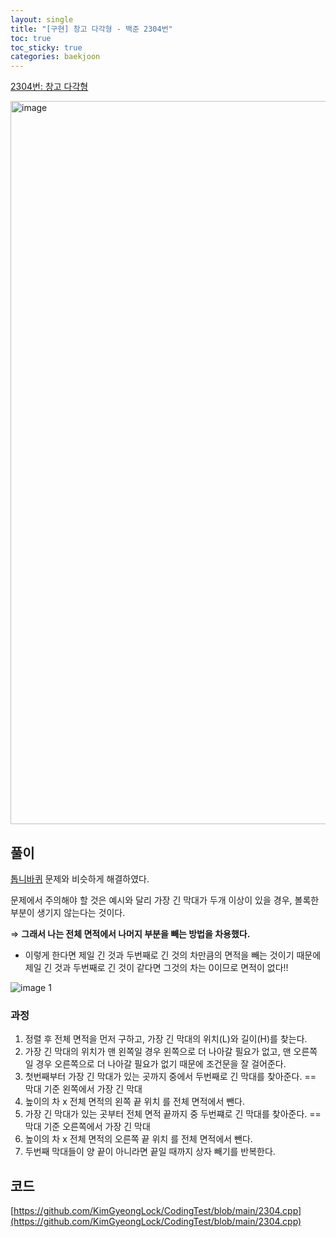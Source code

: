 ```yaml
---
layout: single
title: "[구현] 창고 다각형 - 백준 2304번"
toc: true
toc_sticky: true
categories: baekjoon
---
```


[2304번: 창고 다각형](https://www.acmicpc.net/problem/2304)

<img width="1157" alt="image" src="https://github.com/user-attachments/assets/3339be11-8fc5-4a06-8005-f9ead79b268d">

## 풀이

[톱니바퀴](https://kimgyeonglock.github.io/baekjoon/baekjoon14891/) 문제와 비슷하게 해결하였다.

문제에서 주의해야 할 것은 예시와 달리 가장 긴 막대가 두개 이상이 있을 경우, 볼록한 부분이 생기지 않는다는 것이다.

⇒ **그래서 나는 전체 면적에서 나머지 부분을 빼는 방법을 차용했다.**

- 이렇게 한다면 제일 긴 것과 두번째로 긴 것의 차만큼의 면적을 빼는 것이기 때문에 제일 긴 것과 두번째로 긴 것이 같다면 그것의 차는 0이므로 면적이 없다!!

![image 1](https://github.com/user-attachments/assets/e0638668-65a8-4d30-ae69-38780edb8519)

### 과정

1. 정렬 후 전체 면적을 먼저 구하고, 가장 긴 막대의 위치(L)와 길이(H)를 찾는다.
2. 가장 긴 막대의 위치가 맨 왼쪽일 경우 왼쪽으로 더 나아갈 필요가 없고, 맨 오른쪽일 경우 오른쪽으로 더 나아갈 필요가 없기 때문에 조건문을 잘 걸어준다.
3. 첫번째부터 가장 긴 막대가 있는 곳까지 중에서 두번째로 긴 막대를 찾아준다. == 막대 기준 왼쪽에서 가장 긴 막대
4. 높이의 차 x 전체 면적의 왼쪽 끝 위치 를 전체 면적에서 뺀다.
5. 가장 긴 막대가 있는 곳부터 전체 면적 끝까지 중 두번쨰로 긴 막대를 찾아준다. == 막대 기준 오른쪽에서 가장 긴 막대
6. 높이의 차 x 전체 면적의 오른쪽 끝 위치 를 전체 면적에서 뺀다.
7. 두번째 막대들이 양 끝이 아니라면 끝일 때까지 상자 빼기를 반복한다.

## 코드

[https://github.com/KimGyeongLock/CodingTest/blob/main/2304.cpp](https://github.com/KimGyeongLock/CodingTest/blob/main/2304.cpp)

